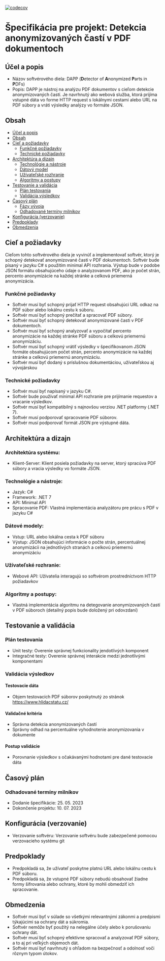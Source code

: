 [![codecov](https://codecov.io/gh/Oranged9922/detection-anonymized-parts-in-pdfs-bachelor-thesis/branch/master/graph/badge.svg?token=C7H0CZLJZU)](https://codecov.io/gh/Oranged9922/detection-anonymized-parts-in-pdfs-bachelor-thesis)

# Špecifikácia pre projekt: Detekcia anonymizovaných častí v PDF dokumentoch

## Účel a popis

- Názov softvérového diela: DAPP (**D**etector of **A**nonymized **P**arts in **P**DFs)
- Popis: DAPP je nástroj na analýzu PDF dokumentov s cieľom detekcie anonymizovaných častí. Je navrhnutý ako webová služba, ktorá prijíma vstupné dáta vo forme HTTP request s lokálnymi cestami alebo URL na PDF súbory a vráti výsledky analýzy vo formáte JSON.

## Obsah
- [Účel a popis](#účel-a-popis)
- [Obsah](#obsah)
- [Cieľ a požiadavky](#cieľ-a-požiadavky)
	- [Funkčné požiadavky](#funkčné-požiadavky)
    - [Technické požiadavky](#technické-požiadavky)
- [Architektúra a dizajn](#architektúra-a-dizajn)
    - [Technológie a nástroje](#technológie-a-nástroje)
    - [Dátový model](#dátový-model)
    - [Užívateľské rozhranie](#užívateľské-rozhranie)
    - [Algoritmy a postupy](#algoritmy-a-postupy)
- [Testovanie a validácia](#testovanie-a-validácia)
    - [Plán testovania](#plán-testovania)
    - [Validácia výsledkov](#validácia-výsledkov)
- [Časový plán](#časový-plán)
    - [Fázy vývoja](#fázy-vývoja)
    - [Odhadované termíny milníkov](#odhadované-termíny-milníkov)
- [Konfigurácia (verzovanie)](#konfigurácia-verzovanie)
- [Predpoklady](#predpoklady)
- [Obmedzenia](#obmedzenia)

## Cieľ a požiadavky
Cieľom tohto softvérového diela je vyvinúť a implementovať softvér, ktorý je schopný detekovať anonymizované časti v PDF dokumentoch. Softvér bude písaný v jazyku C# s použitím minimal API rozhrania. Výstup bude v podobe JSON formátu obsahujúceho údaje o analyzovanom PDF, ako je počet strán, percento anonymizácie na každej stránke a celková priemerná anonymizácia.

### Funkčné požiadavky

- Softvér musí byť schopný prijať HTTP request obsahujúci URL odkaz na PDF súbor alebo lokálnu cestu k súboru.
- Softvér musí byť schopný prečítať a spracovať PDF súbory.
- Softvér musí byť schopný detekovať anonymizované časti v PDF dokumentoch.
- Softvér musí byť schopný analyzovať a vypočítať percento anonymizácie na každej stránke PDF súboru a celkovú priemernú anonymizáciu.
- Softvér musí byť schopný vrátiť výsledky v špecifikovanom JSON formáte obsahujúcom počet strán, percento anonymizácie na každej stránke a celkovú priemernú anonymizáciu.
- Softvér musí byť dodaný s príslušnou dokumentáciou, užívateľskou aj vývojárskou

### Technické požiadavky

- Softvér musí byť napísaný v jazyku C#.
- Softvér bude používať minimal API rozhranie pre prijímanie requestov a vracanie výsledkov.
- Softvér musí byť kompatibilný s najnovšou verziou .NET platformy (.NET 7).
- Softvér musí podporovať spracovanie PDF súborov.
- Softvér musí podporovať formát JSON pre výstupné dáta.

## Architektúra a dizajn
### Architektúra systému:
- Klient-Server: Klient posiela požiadavky na server, ktorý spracúva PDF súbory a vracia výsledky vo formáte JSON.

### Technológie a nástroje:
- Jazyk: C#
- Framework: .NET 7
- API: Minimal API
- Spracovanie PDF: Vlastná implementácia analyzátoru pre prácu s PDF v jazyku C# 

### Dátové modely:
- Vstup: URL alebo lokálna cesta k PDF súboru
- Výstup: JSON obsahujúci informácie o počte strán, percentuálnej anonymizácii na jednotlivých stranách a celkovú priemernú anonymizáciu

### Užívateľské rozhranie:
- Webové API: Užívatelia interagujú so softvérom prostredníctvom HTTP požiadavkov

### Algoritmy a postupy:
- Vlastná implementácia algoritmu na detegovanie anonymizovaných častí v PDF súboroch (detailný popis bude doložený pri odovzdaní)

## Testovanie a validácia
### Plán testovania
- Unit testy: Overenie správnej funkcionality jendotlivých komponent
- Integračné testy: Overenie správnej interakcie medzi jednotlivými komponentami

### Validácia výsledkov
#### Testovacie dáta
- Objem testovacích PDF súborov poskytnutý zo stránok https://www.hlidacstatu.cz/
#### Validačné kritéria
- Správna detekcia anonymizovaných častí
- Správny odhad na percentuálne vyhodnotenie anonymizovania v dokumente
#### Postup validácie
- Porovnanie výsledkov s očakávanými hodnotami pre dané testovacie dáta

## Časový plán
### Odhadované termíny milníkov
- Dodanie špecifikácie: 25. 05. 2023
- Dokončenie projektu: 10. 07. 2023

## Konfigurácia (verzovanie)
- Verzovanie softvéru: Verzovanie softvéru bude zabezpečené pomocou verzovacieho systému git

## Predpoklady

- Predpokladá sa, že užívateľ poskytne platnú URL alebo lokálnu cestu k PDF súboru.
- Predpokladá sa, že vstupné PDF súbory nebudú obsahovať žiadne formy šifrovania alebo ochrany, ktoré by mohli obmedziť ich spracovanie.

## Obmedzenia

- Softvér musí byť v súlade so všetkými relevantnými zákonmi a predpismi týkajúcimi sa ochrany dát a súkromia.
- Softvér nemôže byť použitý na nelegálne účely alebo k porušovaniu ochrany dát.
- Softvér musí byť schopný efektívne spracovať a analyzovať PDF súbory, a to aj pri veľkých objemoch dát.
- Softvér musí byť navrhnutý s ohľadom na bezpečnosť a odolnosť voči rôznym typom útokov.